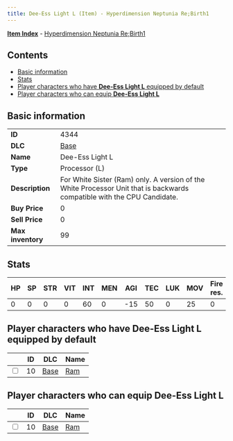 ```yaml
---
title: Dee-Ess Light L (Item) - Hyperdimension Neptunia Re;Birth1
---
```


[**Item Index**](/neptunia/rb1/item/index.html) - [Hyperdimension Neptunia Re;Birth1](/neptunia/rb1)

## Contents

- [Basic information](#basic-information)
- [Stats](#stats)
- [Player characters who have **Dee-Ess Light L** equipped by default](#player-characters-who-have-dee-ess-light-l-equipped-by-default)
- [Player characters who can equip **Dee-Ess Light L**](#player-characters-who-can-equip-dee-ess-light-l)

## Basic information

|   |   |
| -- | -- |
| **ID** | 4344 |
| **DLC** | [Base](/neptunia/rb1/dlc/1-base.html) |
| **Name** | Dee-Ess Light L |
| **Type** | Processor (L) |
| **Description** | For White Sister (Ram) only. A version of the White Processor Unit that is backwards compatible with the CPU Candidate. |
| **Buy Price** | 0 |
| **Sell Price** | 0 |
| **Max inventory** | 99 |


## Stats

| HP | SP | STR | VIT | INT | MEN | AGI | TEC | LUK | MOV | Fire res. | Ice res. | Wind res. | Lightning res. |
| -- | -- | --- | --- | --- | --- | --- | --- | --- | --- | --------- | -------- | --------- | -------------- |
| 0 | 0 | 0 | 0 | 60 | 0 | -15 | 50 | 0 | 25 | 0 | 0 | 0 | 0 |


## Player characters who have **Dee-Ess Light L** equipped by default

|    | ID | DLC | Name |
| -- | -- | --- | ---- |
| <input type="checkbox" id="rb1-player-1-10" class="trackbox" /> | 10 | [Base](/neptunia/rb1/dlc/1-base.html) | [Ram](/neptunia/rb1/player/1-10-ram.html) |


## Player characters who can equip **Dee-Ess Light L**

|    | ID | DLC | Name |
| -- | -- | --- | ---- |
| <input type="checkbox" id="rb1-player-1-10" class="trackbox" /> | 10 | [Base](/neptunia/rb1/dlc/1-base.html) | [Ram](/neptunia/rb1/player/1-10-ram.html) |
